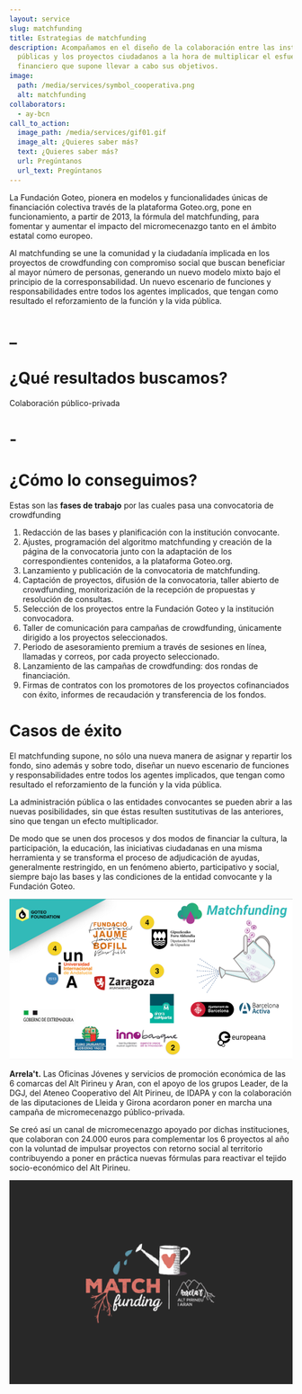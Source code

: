```yaml
---
layout: service
slug: matchfunding
title: Estrategias de matchfunding
description: Acompañamos en el diseño de la colaboración entre las instituciones
  públicas y los proyectos ciudadanos a la hora de multiplicar el esfuerzo
  financiero que supone llevar a cabo sus objetivos.
image:
  path: /media/services/symbol_cooperativa.png
  alt: matchfunding
collaborators:
  - ay-bcn
call_to_action:
  image_path: /media/services/gif01.gif
  image_alt: ¿Quieres saber más?
  text: ¿Quieres saber más?
  url: Pregúntanos
  url_text: Pregúntanos
---
```

La Fundación Goteo, pionera en modelos y funcionalidades únicas de financiación colectiva través de la plataforma Goteo.org, pone en funcionamiento, a partir de 2013, la fórmula del matchfunding, para fomentar y aumentar el impacto del micromecenazgo tanto en el ámbito estatal como europeo.

Al matchfunding se une la comunidad y la ciudadanía implicada en los proyectos de crowdfunding con compromiso social que buscan beneficiar al mayor número de personas, generando un nuevo modelo mixto bajo el principio de la corresponsabilidad. Un nuevo escenario de funciones y responsabilidades entre todos los agentes implicados, que tengan como resultado el reforzamiento de la función y la vida pública.

# _

# ¿Qué resultados buscamos?

Colaboración público-privada



# \-

# ¿Cómo lo conseguimos?

Estas son las **fases de trabajo** por las cuales pasa una convocatoria de crowdfunding

1. Redacción de las bases y planificación con la institución convocante.
2. Ajustes, programación del algoritmo matchfunding y creación de la página de la convocatoria junto con la adaptación de los correspondientes contenidos, a la plataforma Goteo.org.
3. Lanzamiento y publicación de la convocatoria de matchfunding.
4. Captación de proyectos, difusión de la convocatoria, taller abierto de crowdfunding, monitorización de la recepción de propuestas y resolución de consultas.
5. Selección de los proyectos entre la Fundación Goteo y la institución convocadora.
6. Taller de comunicación para campañas de crowdfunding, únicamente dirigido a los proyectos seleccionados.
7. Periodo de asesoramiento premium a través de sesiones en línea, llamadas y correos, por cada proyecto seleccionado.
8. Lanzamiento de las campañas de crowdfunding: dos rondas de financiación.
9. Firmas de contratos con los promotores de los proyectos cofinanciados con éxito, informes de recaudación y transferencia de los fondos.

# Casos de éxito

El matchfunding supone, no sólo una nueva manera de asignar y repartir los fondo, sino además y sobre todo, diseñar un nuevo escenario de funciones y responsabilidades entre todos los agentes implicados, que tengan como resultado el reforzamiento de la función y la vida pública.

La administración pública o las entidades convocantes se pueden abrir a las nuevas posibilidades, sin que éstas resulten sustitutivas de las anteriores, sino que tengan un efecto multiplicador.

De modo que se unen dos procesos y dos modos de financiar la cultura, la participación, la educación, las iniciativas ciudadanas en una misma herramienta y se transforma el proceso de adjudicación de ayudas, generalmente restringido, en un fenómeno abierto, participativo y social, siempre bajo las bases y las condiciones de la entidad convocante y la Fundación Goteo.

![Matchfunding](/media/captura-de-pantalla-2024-12-11-a-las-18.07.01.png "Matchfunding")

**Arrela't.** Las Oficinas Jóvenes y servicios de promoción económica de las 6 comarcas del Alt Pirineu y Aran, con el apoyo de los grupos Leader, de la DGJ, del Ateneo Cooperativo del Alt Pirineu, de IDAPA y con la colaboración de las diputaciones de Lleida y Girona acordaron poner en marcha una campaña de micromecenazgo público-privada.

Se creó así un canal de micromecenazgo apoyado por dichas instituciones, que colaboran con 24.000 euros para complementar los 6 proyectos al año con la voluntad de impulsar proyectos con retorno social al territorio contribuyendo a poner en práctica nuevas fórmulas para reactivar el tejido socio-económico del Alt Pirineu.

![Arrela't](/media/captura-de-pantalla-2024-12-11-a-las-18.13.44.png "Arrela't")

